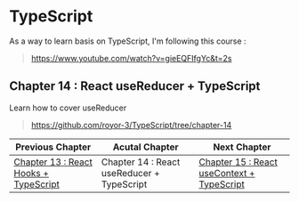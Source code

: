 # TypeScript

As a way to learn basis on TypeScript, I'm following this course :

> https://www.youtube.com/watch?v=gieEQFIfgYc&t=2s

## Chapter 14 : React useReducer + TypeScript
Learn how to cover useReducer

> https://github.com/royor-3/TypeScript/tree/chapter-14

| Previous Chapter | Acutal Chapter | Next Chapter |
| ---------------- | -------------- | ------------ |
| [Chapter 13 : React Hooks + TypeScript](https://github.com/royor-3/TypeScript/tree/chapter-13) | Chapter 14 : React useReducer + TypeScript | [Chapter 15 : React useContext + TypeScript](https://github.com/royor-3/TypeScript/tree/chapter-15) |